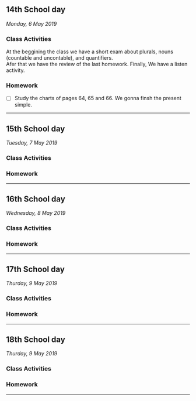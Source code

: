 ## 14th School day
_Monday, 6 May 2019_

### Class Activities
At the beggining the class we have a short exam about plurals, nouns (countable and uncontable), and quantifiers.  
Afer that we have the review of the last homework.
Finally, We have a listen activity.

### Homework
- [ ] Study the charts of pages 64, 65 and 66. We gonna finsh the present simple.
________________________________________

## 15th School day
_Tuesday, 7 May 2019_

### Class Activities


### Homework

________________________________________

## 16th School day
_Wednesday, 8 May 2019_

### Class Activities


### Homework

________________________________________

## 17th School day
_Thurday, 9 May 2019_

### Class Activities


### Homework

________________________________________


## 18th School day
_Thurday, 9 May 2019_

### Class Activities


### Homework

________________________________________